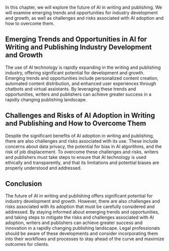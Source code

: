 
In this chapter, we will explore the future of AI in writing and publishing. We will examine emerging trends and opportunities for industry development and growth, as well as challenges and risks associated with AI adoption and how to overcome them.

Emerging Trends and Opportunities in AI for Writing and Publishing Industry Development and Growth
--------------------------------------------------------------------------------------------------

The use of AI technology is rapidly expanding in the writing and publishing industry, offering significant potential for development and growth. Emerging trends and opportunities include personalized content creation, automated content distribution, and enhanced user experiences through chatbots and virtual assistants. By leveraging these trends and opportunities, writers and publishers can achieve greater success in a rapidly changing publishing landscape.

Challenges and Risks of AI Adoption in Writing and Publishing and How to Overcome Them
--------------------------------------------------------------------------------------

Despite the significant benefits of AI adoption in writing and publishing, there are also challenges and risks associated with its use. These include concerns about data privacy, the potential for bias in AI algorithms, and the risk of job displacement. To overcome these challenges and risks, writers and publishers must take steps to ensure that AI technology is used ethically and transparently, and that its limitations and potential biases are properly understood and addressed.

Conclusion
----------

The future of AI in writing and publishing offers significant potential for industry development and growth. However, there are also challenges and risks associated with its adoption that must be carefully considered and addressed. By staying informed about emerging trends and opportunities, and taking steps to mitigate the risks and challenges associated with AI adoption, writers and publishers can achieve greater success and innovation in a rapidly changing publishing landscape. Legal professionals should be aware of these developments and consider incorporating them into their workflows and processes to stay ahead of the curve and maximize outcomes for clients.

